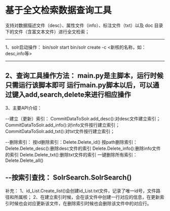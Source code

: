 # 基于全文检索数据查询工具

支持对数据描述文件（desc）、属性文件（info）、标注文件（txt）以及 doc 目录下的文件（含富文本文件）进行全文检索；

--------------------------------------------------------------------------------
1、solr启动操作：
   bin/solr start
   bin/solr create -c <新核的名称，如：desc,info等>

-------------------------------------------------------------------------------   
2、查询工具操作方法：
    main.py是主脚本，运行时候只需运行该脚本即可
    运行main.py脚本以后，可以通过键入add,search,delete来进行相应操作
--------------------------------------------------------------------------------

3、主要API介绍：

--建立（更新）索引：
      CommitDataToSolr.add_desc():对desc文件建立索引；
      CommitDataToSolr.add_info():对info文件按行建立索引；
      CommitDataToSolr.add_txt():对txt文件按行建立索引；

--删除索引：
      按id删除索引：Delete.Delete_id()
      按path删除索引：
                      Delete.Delete_desc():删除desc文件的索引
                      Delete.Delete_info():删除info文件的索引
                      Delete.Delete_txt():删除txt文件的索引
      一键删除所有索引：
                      Delete.Delete_all()

--按索引查找：
      SolrSearch.SolrSearch()
-------------------------------------------------------------------------------
补充：
1、id_List.Create_list()会创建id_List.txt文件，记录了唯一id号，文件路径和所属核；
2、在建立索引时候，会在该文件中创建一行对应的信息，在更新索引时候也会对应更新该文件，在删除索引时候也会删除该文件中的对应行。

